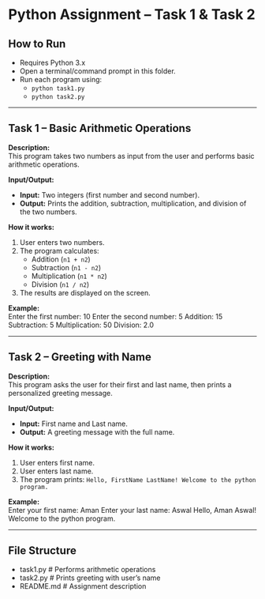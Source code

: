 # Python Assignment – Task 1 & Task 2

## How to Run
- Requires Python 3.x
- Open a terminal/command prompt in this folder.
- Run each program using:
  - `python task1.py`
  - `python task2.py`

---

## Task 1 – Basic Arithmetic Operations
**Description:**  
This program takes two numbers as input from the user and performs basic arithmetic operations.

**Input/Output:**  
- **Input:** Two integers (first number and second number).  
- **Output:** Prints the addition, subtraction, multiplication, and division of the two numbers.

**How it works:**  
1. User enters two numbers.  
2. The program calculates:  
   - Addition (`n1 + n2`)  
   - Subtraction (`n1 - n2`)  
   - Multiplication (`n1 * n2`)  
   - Division (`n1 / n2`)  
3. The results are displayed on the screen.  

**Example:**  
Enter the first number: 10
Enter the second number: 5
Addition: 15
Subtraction: 5
Multiplication: 50
Division: 2.0

---

## Task 2 – Greeting with Name
**Description:**  
This program asks the user for their first and last name, then prints a personalized greeting message.

**Input/Output:**  
- **Input:** First name and Last name.  
- **Output:** A greeting message with the full name.

**How it works:**  
1. User enters first name.  
2. User enters last name.  
3. The program prints: `Hello, FirstName LastName! Welcome to the python program.`  

**Example:**  
Enter your first name: Aman
Enter your last name: Aswal
Hello, Aman Aswal! Welcome to the python program.


---

## File Structure
- task1.py # Performs arithmetic operations
- task2.py # Prints greeting with user’s name
- README.md # Assignment description



